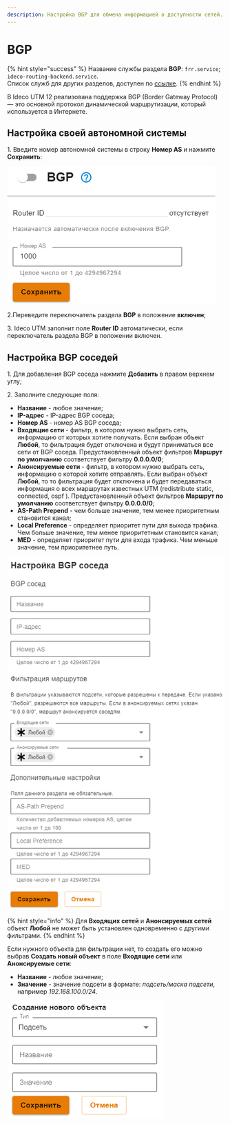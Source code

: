 ```yaml
---
description: Настройка BGP для обмена информацией о доступности сетей.
---
```


# BGP

{% hint style="success" %}
Название службы раздела **BGP**: `frr.service`; `ideco-routing-backend.service`. \
Список служб для других разделов, доступен по [ссылке](../server-management/terminal.md).
{% endhint %}

В Ideco UTM 12 реализована поддержка BGP (Border Gateway Protocol) — это основной протокол динамической маршрутизации, который используется в Интернете.

## Настройка своей автономной системы

1\. Введите номер автономной системы в строку **Номер AS** и нажмите **Сохранить**:

![](../../.gitbook/assets/bgp.png)

2.Переведите переключатель раздела **BGP** в положение **включен**;

3\. Ideco UTM заполнит поле **Router ID** автоматически, если переключатель раздела BGP в положении включен.

## Настройка BGP соседей

1\. Для добавления BGP соседа нажмите **Добавить** в правом верхнем углу;

2\. Заполните следующие поля:

* **Название** - любое значение;
* **IP-адрес** - IP-адрес BGP соседа;
* **Номер AS** - номер AS BGP соседа;
* **Входящие сети** - фильтр, в котором нужно выбрать сеть, информацию от которых хотите получать. Если выбран объект **Любой**, то фильтрация будет отключена и будут приниматься все сети от BGP соседа. Предустановленный объект фильтров **Маршрут по умолчанию** соответствует фильтру **0.0.0.0/0**;
* **Анонсируемые сети** - фильтр, в котором нужно выбрать сеть, информацию о которой хотите отправлять. Если выбран объект **Любой**, то то фильтрация будет отключена и будет передаваться информация о всех маршрутах известных UTM (redistribute static, connected, ospf ). Предустановленный объект фильтров **Маршрут по умолчанию** соответствует фильтру **0.0.0.0/0**;
* **AS-Path Prepend** - чем больше значение, тем менее приоритетным становится канал;
* **Local Preference** - определяет приоритет пути для выхода трафика. Чем больше значение, тем менее приоритетным становится канал;
* **MED** - определяет приоритет пути для входа трафика. Чем меньше значение, тем приоритетнее путь.

![](../../.gitbook/assets/bgp1.png)

{% hint style="info" %}
Для **Входящих сетей** и **Анонсируемых сетей** объект **Любой** не может быть установлен одновременно с другими фильтрами.
{% endhint %}

Если нужного объекта для фильтрации нет, то создать его можно выбрав **Создать новый объект** в поле **Входящие сети** или **Анонсируемые сети**:

* **Название** - любое значение;
* **Значение** - значение подсети в формате: _подсеть/маска подсети_, например _192.168.100.0/24_.

![](../../.gitbook/assets/bgp2.png)


